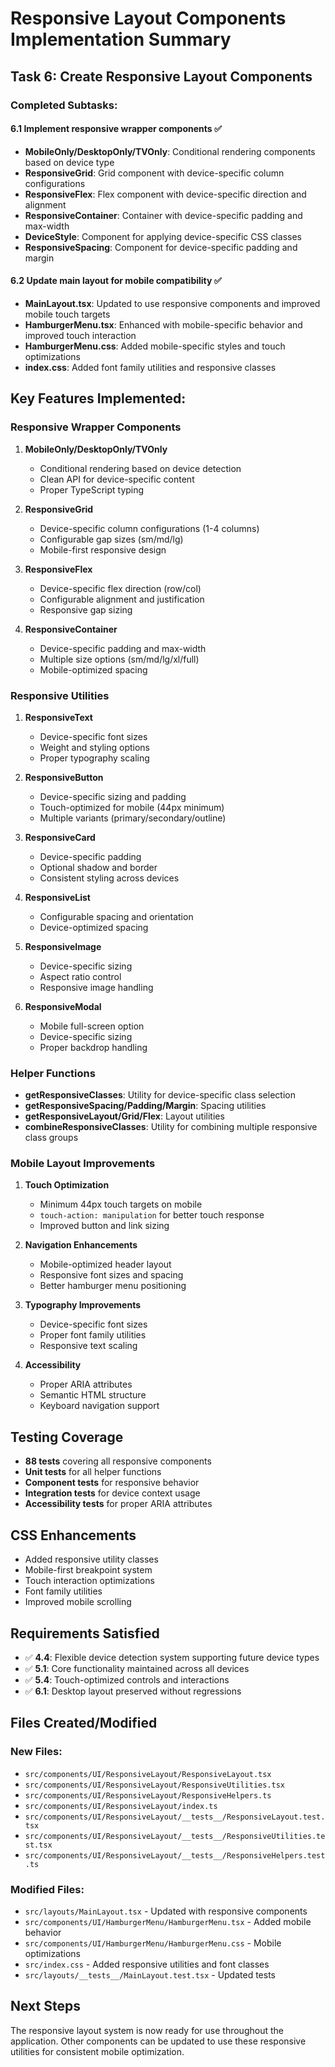 # Responsive Layout Components Implementation Summary

## Task 6: Create Responsive Layout Components

### Completed Subtasks:

#### 6.1 Implement responsive wrapper components ✅
- **MobileOnly/DesktopOnly/TVOnly**: Conditional rendering components based on device type
- **ResponsiveGrid**: Grid component with device-specific column configurations
- **ResponsiveFlex**: Flex component with device-specific direction and alignment
- **ResponsiveContainer**: Container with device-specific padding and max-width
- **DeviceStyle**: Component for applying device-specific CSS classes
- **ResponsiveSpacing**: Component for device-specific padding and margin

#### 6.2 Update main layout for mobile compatibility ✅
- **MainLayout.tsx**: Updated to use responsive components and improved mobile touch targets
- **HamburgerMenu.tsx**: Enhanced with mobile-specific behavior and improved touch interaction
- **HamburgerMenu.css**: Added mobile-specific styles and touch optimizations
- **index.css**: Added font family utilities and responsive classes

## Key Features Implemented:

### Responsive Wrapper Components
1. **MobileOnly/DesktopOnly/TVOnly**
   - Conditional rendering based on device detection
   - Clean API for device-specific content
   - Proper TypeScript typing

2. **ResponsiveGrid**
   - Device-specific column configurations (1-4 columns)
   - Configurable gap sizes (sm/md/lg)
   - Mobile-first responsive design

3. **ResponsiveFlex**
   - Device-specific flex direction (row/col)
   - Configurable alignment and justification
   - Responsive gap sizing

4. **ResponsiveContainer**
   - Device-specific padding and max-width
   - Multiple size options (sm/md/lg/xl/full)
   - Mobile-optimized spacing

### Responsive Utilities
1. **ResponsiveText**
   - Device-specific font sizes
   - Weight and styling options
   - Proper typography scaling

2. **ResponsiveButton**
   - Device-specific sizing and padding
   - Touch-optimized for mobile (44px minimum)
   - Multiple variants (primary/secondary/outline)

3. **ResponsiveCard**
   - Device-specific padding
   - Optional shadow and border
   - Consistent styling across devices

4. **ResponsiveList**
   - Configurable spacing and orientation
   - Device-optimized spacing

5. **ResponsiveImage**
   - Device-specific sizing
   - Aspect ratio control
   - Responsive image handling

6. **ResponsiveModal**
   - Mobile full-screen option
   - Device-specific sizing
   - Proper backdrop handling

### Helper Functions
- **getResponsiveClasses**: Utility for device-specific class selection
- **getResponsiveSpacing/Padding/Margin**: Spacing utilities
- **getResponsiveLayout/Grid/Flex**: Layout utilities
- **combineResponsiveClasses**: Utility for combining multiple responsive class groups

### Mobile Layout Improvements
1. **Touch Optimization**
   - Minimum 44px touch targets on mobile
   - `touch-action: manipulation` for better touch response
   - Improved button and link sizing

2. **Navigation Enhancements**
   - Mobile-optimized header layout
   - Responsive font sizes and spacing
   - Better hamburger menu positioning

3. **Typography Improvements**
   - Device-specific font sizes
   - Proper font family utilities
   - Responsive text scaling

4. **Accessibility**
   - Proper ARIA attributes
   - Semantic HTML structure
   - Keyboard navigation support

## Testing Coverage
- **88 tests** covering all responsive components
- **Unit tests** for all helper functions
- **Component tests** for responsive behavior
- **Integration tests** for device context usage
- **Accessibility tests** for proper ARIA attributes

## CSS Enhancements
- Added responsive utility classes
- Mobile-first breakpoint system
- Touch interaction optimizations
- Font family utilities
- Improved mobile scrolling

## Requirements Satisfied
- ✅ **4.4**: Flexible device detection system supporting future device types
- ✅ **5.1**: Core functionality maintained across all devices
- ✅ **5.4**: Touch-optimized controls and interactions
- ✅ **6.1**: Desktop layout preserved without regressions

## Files Created/Modified
### New Files:
- `src/components/UI/ResponsiveLayout/ResponsiveLayout.tsx`
- `src/components/UI/ResponsiveLayout/ResponsiveUtilities.tsx`
- `src/components/UI/ResponsiveLayout/ResponsiveHelpers.ts`
- `src/components/UI/ResponsiveLayout/index.ts`
- `src/components/UI/ResponsiveLayout/__tests__/ResponsiveLayout.test.tsx`
- `src/components/UI/ResponsiveLayout/__tests__/ResponsiveUtilities.test.tsx`
- `src/components/UI/ResponsiveLayout/__tests__/ResponsiveHelpers.test.ts`

### Modified Files:
- `src/layouts/MainLayout.tsx` - Updated with responsive components
- `src/components/UI/HamburgerMenu/HamburgerMenu.tsx` - Added mobile behavior
- `src/components/UI/HamburgerMenu/HamburgerMenu.css` - Mobile optimizations
- `src/index.css` - Added responsive utilities and font classes
- `src/layouts/__tests__/MainLayout.test.tsx` - Updated tests

## Next Steps
The responsive layout system is now ready for use throughout the application. Other components can be updated to use these responsive utilities for consistent mobile optimization.
